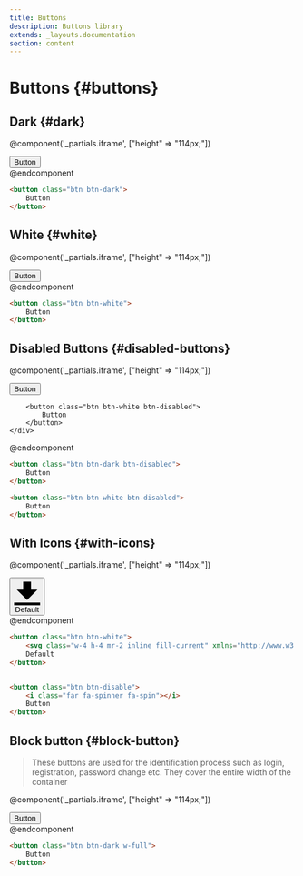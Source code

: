 ```yaml
---
title: Buttons
description: Buttons library
extends: _layouts.documentation
section: content
---
```


# Buttons {#buttons}

## Dark {#dark}

@component('_partials.iframe', ["height" => "114px;"])
<div class="px-4 py-8 bg-white">
    <div class="max-w-3xl mx-auto space-y-4 flex flex-col items-center justify-start sm:space-y-0 sm:flex-row sm:items-end sm:justify-around">
        <button class="btn btn-dark">
            Button
        </button>
    </div>
</div>
@endcomponent

```html
<button class="btn btn-dark">
    Button
</button>
```

## White {#white}

@component('_partials.iframe', ["height" => "114px;"])
<div class="px-4 py-8 bg-white">
    <div class="max-w-3xl mx-auto space-y-4 flex flex-col items-center justify-start sm:space-y-0 sm:flex-row sm:items-end sm:justify-around">
        <button class="btn btn-white">
            Button
        </button>
    </div>
</div>
@endcomponent

```html
<button class="btn btn-white">
    Button
</button>
```

## Disabled Buttons {#disabled-buttons}

@component('_partials.iframe', ["height" => "114px;"])
<div class="px-4 py-8 bg-white">
    <div class="max-w-3xl mx-auto space-y-4 flex flex-col items-center justify-start sm:space-y-0 sm:flex-row sm:items-end sm:justify-around">
        <button class="btn btn-dark btn-disabled">
            Button
        </button>
        
        <button class="btn btn-white btn-disabled">
            Button
        </button>
    </div>
</div>
@endcomponent

```html
<button class="btn btn-dark btn-disabled">
    Button
</button>

<button class="btn btn-white btn-disabled">
    Button
</button>
```

## With Icons {#with-icons}

@component('_partials.iframe', ["height" => "114px;"])
<div class="px-4 py-8 bg-white">
    <div class="max-w-3xl mx-auto space-y-4 flex flex-col items-center justify-start sm:space-y-0 sm:flex-row sm:items-end sm:justify-around">
        <button class="btn btn-white">
            <svg class="w-4 h-4 mr-2 inline fill-current" xmlns="http://www.w3.org/2000/svg" viewBox="0 0 20 20"><path d="M13 8V2H7v6H2l8 8 8-8h-5zM0 18h20v2H0v-2z"/></svg>
            Default
        </button>
    </div>
</div>
@endcomponent

```html
<button class="btn btn-white">
    <svg class="w-4 h-4 mr-2 inline fill-current" xmlns="http://www.w3.org/2000/svg" viewBox="0 0 20 20"><path d="M13 8V2H7v6H2l8 8 8-8h-5zM0 18h20v2H0v-2z"/></svg>
    Default
</button>


<button class="btn btn-disable">
    <i class="far fa-spinner fa-spin"></i>
    Button
</button>
```

## Block button {#block-button}

>These buttons are used for the identification process such as login, registration, password change etc. They cover the entire width of the container

@component('_partials.iframe', ["height" => "114px;"])
<div class="px-4 py-8 bg-white">
    <div class="max-w-3xl mx-auto space-y-4 flex flex-col items-center justify-start sm:space-y-0 sm:flex-row sm:items-end sm:justify-around">
        <button class="btn btn-dark w-full">
            Button
        </button>
    </div>
</div>
@endcomponent

```html
<button class="btn btn-dark w-full">
    Button
</button>
```
